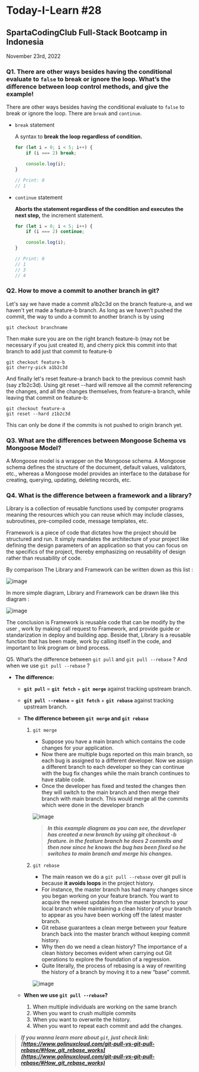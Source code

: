 # Today-I-Learn #28
## SpartaCodingClub Full-Stack Bootcamp in Indonesia
November 23rd, 2022

### Q1. There are other ways besides having the conditional evaluate to `false` to break or ignore the loop. What’s the difference between loop control methods, and give the example!

There are other ways besides having the conditional evaluate to `false` to break or ignore the loop. There are `break` and `continue`.

- `break` statement
    
    A syntax to **break the loop regardless of condition.**
    
    ```js
    for (let i = 0; i < 5; i++) {
    	if (i === 2) break;
    
    	console.log(i);
    }
    
    // Print: 0
    // 1
    ```
    

- `continue` statement
    
    **Aborts the statement regardless of the condition and executes the next step,** the increment statement.
    
    ```js
    for (let i = 0; i < 5; i++) {
    	if (i === 2) continue;
    
    	console.log(i);
    }
    
    // Print: 0
    // 1
    // 3
    // 4
    ```
    

### Q2. How to move a commit to another branch in git?

Let's say we have made a commit a1b2c3d on the branch feature-a, and we haven't yet made a feature-b branch. As long as we haven’t pushed the commit, the way to undo a commit to another branch is by using

```
git checkout branchname
```

Then make sure you are on the right branch feature-b (may not be necessary if you just created it), and cherry pick this commit into that branch to add just that commit to feature-b

```
git checkout feature-b
git cherry-pick a1b2c3d
```

And finally let's reset feature-a branch back to the previous commit hash (say z1b2c3d). Using git reset --hard will remove all the commit referencing the changes, and all the changes themselves, from feature-a branch, while leaving that commit on feature-b:

```
git checkout feature-a
git reset --hard z1b2c3d
```

This can only be done if the commits is not pushed to origin branch yet.

### Q3. What are the differences between Mongoose Schema vs Mongoose Model?

A Mongoose model is a wrapper on the Mongoose schema. A Mongoose schema defines the structure of the document, default values, validators, etc., whereas a Mongoose model provides an interface to the database for creating, querying, updating, deleting records, etc.

### Q4. What is the difference between a framework and a library?

Library is a collection of reusable functions used by computer programs meaning the resources which you can reuse which may include classes, subroutines, pre-compiled code, message templates, etc.

Framework is a piece of code that dictates how the project should be structured and run. It simply mandates the architecture of your project like defining the design parameters of an application so 
that you can focus on the specifics of the project, thereby emphasizing on reusability of design rather than reusability of code.

By comparison The Library and Framework can be written down as this list :

![image](https://user-images.githubusercontent.com/62550785/203607197-a2a3e2b9-6599-49ac-b567-22e250229d3b.png)

In more simple diagram, Library and Framework can be drawn like this diagram :

![image](https://user-images.githubusercontent.com/62550785/203607227-44e5407f-cc65-40e1-827b-e35bf47d67e3.png)

The conclusion is Framework is reusable code that can be modify by the user , work by making call request to Framework, and provide guide or standarization in deploy and building app. Beside that, Library is a reusable function that has been made, work by calling itself in the code, and important to link program or bind  process.

Q5. What’s the difference between `git pull` and `git pull --rebase` ? And when we use `git pull --rebase` ?

- **The difference:**
    - **`git pull`** = **`git fetch`** + **`git merge`** against tracking upstream branch.
    - **`git pull --rebase`** = **`git fetch`** + **`git rebase`** against tracking upstream branch.
    
    - **The difference between `git merge` and `git rebase`**
        1. `git merge`
            - Suppose you have a main branch which contains the code changes for your application.
            - Now there are multiple bugs reported on this main branch, so each bug is assigned to a different developer. Now we assign a different branch to each developer so they can continue with the bug fix changes while the main branch continues to have stable code.
            - Once the developer has fixed and tested the changes then they will switch to the main branch and then merge their branch with main branch. This would merge all the commits which were done in the developer branch
            
            ![image](https://user-images.githubusercontent.com/62550785/203607256-8a77c8d6-06e2-4ef2-8949-e95acc2550b5.png)
            
            > ***In this example diagram as you can see, the developer has created a new branch by using git checkout -b feature. in the feature branch he does 2 commits and then now since he knows the bug has been fixed so he switches to main branch and merge his changes.***
            
            
        2. `git rebase`
            - The main reason we do a `git pull --rebase` over git pull is because **it avoids loops** in the project history.
            - For instance, the master branch has had many changes since you began working on your feature branch. You want to acquire the newest updates from the master branch to your local branch while maintaining a clean history of your branch to appear as you have been working off the latest master branch.
            - Git rebase guarantees a clean merge between your feature branch back into the master branch without keeping commit history.
            - Why then do we need a clean history? The importance of a clean history becomes evident when carrying out Git operations to explore the foundation of a regression.
            - Quite literally, the process of rebasing is a way of rewriting the history of a branch by moving it to a new “base” commit.
            
            ![image](https://user-images.githubusercontent.com/62550785/203607306-436d4558-4523-4b3b-a184-8628222ce4fc.png)
            
    - **When we use `git pull --rebase`?**
        1. When multiple individuals are working on the same branch
        2. When you want to crush multiple commits
        3. When you want to overwrite the history.
        4. When you want to repeat each commit and add the changes.

> ***If you wanna learn more about `git`, just check link: [https://www.golinuxcloud.com/git-pull-vs-git-pull-rebase/#How_git_rebase_works](https://www.golinuxcloud.com/git-pull-vs-git-pull-rebase/#How_git_rebase_works)***
